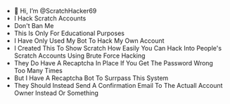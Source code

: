 - 👋 Hi, I’m @ScratchHacker69
- I Hack Scratch Accounts
- Don't Ban Me
- This Is Only For Educational Purposes
- I Have Only Used My Bot To Hack My Own Account
- I Created This To Show Scratch How Easily You Can Hack Into People's Scratch Accounts Using Brute Force Hacking
- They Do Have A Recaptcha In Place If You Get The Password Wrong Too Many Times
- But I Have A Recaptcha Bot To Surrpass This System
- They Should Instead Send A Confirmation Email To The Actuall Account Owner Instead Or Something

<!---
ScratchHacker69/ScratchHacker69 is a ✨ special ✨ repository because its `README.md` (this file) appears on your GitHub profile.
You can click the Preview link to take a look at your changes.
--->
